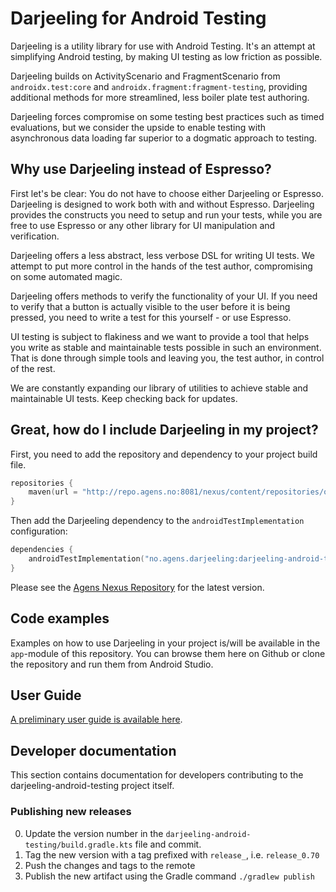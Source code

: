 # Darjeeling for Android Testing

Darjeeling is a utility library for use with Android Testing. It's an
attempt at simplifying Android testing, by making UI testing as low
friction as possible.

Darjeeling builds on ActivityScenario and FragmentScenario from
`androidx.test:core` and `androidx.fragment:fragment-testing`, providing
additional methods for more streamlined, less boiler plate test authoring.

Darjeeling forces compromise on some testing best practices such as
timed evaluations, but we consider the upside to enable testing with
asynchronous data loading far superior to a dogmatic approach to testing.

## Why use Darjeeling instead of Espresso?

First let's be clear: You do not have to choose either Darjeeling or
Espresso. Darjeeling is designed to work both with and without Espresso.
Darjeeling provides the constructs you need to setup and run your tests,
while you are free to use Espresso or any other library for UI
manipulation and verification.

Darjeeling offers a less abstract, less verbose DSL for writing UI
tests. We attempt to put more control in the hands of the test author,
compromising on some automated magic.

Darjeeling offers methods to verify the functionality of your UI. If you
need to verify that a button is actually visible to the user before it
is being pressed, you need to write a test for this yourself - or use
Espresso.

UI testing is subject to flakiness and we want to provide a tool that
helps you write as stable and maintainable tests possible in such an
environment. That is done through simple tools and leaving you, the
test author, in control of the rest.

We are constantly expanding our library of utilities to achieve stable
and maintainable UI tests. Keep checking back for updates.

## Great, how do I include Darjeeling in my project?

First, you need to add the repository and dependency to your project build file.

```kotlin
repositories {
    maven(url = "http://repo.agens.no:8081/nexus/content/repositories/oss-releases")
}
```

Then add the Darjeeling dependency to the `androidTestImplementation`
configuration:

```kotlin
dependencies {
    androidTestImplementation("no.agens.darjeeling:darjeeling-android-testing:$darjeeling_version")
}
```

Please see the [Agens Nexus Repository](http://repo.agens.no:8081/nexus/content/repositories/oss-releases/no/agens/darjeeling/darjeeling-android-testing/)
for the latest version.

## Code examples

Examples on how to use Darjeeling in your project is/will be available
in the `app`-module of this repository. You can browse them here on
Github or clone the repository and run them from Android Studio.

## User Guide

[A preliminary user guide is available here](docs/userguide.md).

## Developer documentation

This section contains documentation for developers contributing to the darjeeling-android-testing project itself.

### Publishing new releases

0. Update the version number in the `darjeeling-android-testing/build.gradle.kts` file and commit.
1. Tag the new version with a tag prefixed with `release_`, i.e. `release_0.70`
2. Push the changes and tags to the remote
3. Publish the new artifact using the Gradle command `./gradlew publish`
